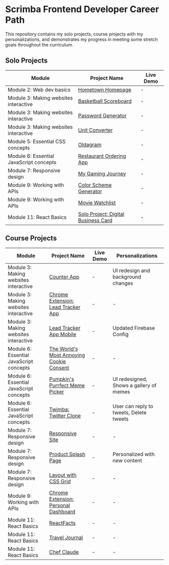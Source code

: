 # Scrimba Frontend Developer Career Path

This repository contains my solo projects, course projects with my personalizations, and demonstrates my progress in meeting some stretch goals throughout the curriculum.

## Solo Projects

| Module | Project Name | Live Demo |
|------------------|------------------|-----------|
| Module 2: Web dev basics | [Hometown Homepage](/Module%202:%20Web%20dev%20basics/Solo%20Project:%20Hometown%20Homepage/) | - |
| Module 3: Making websites interactive | [Basketball Scoreboard](/Module%203:%20Making%20websites%20interactive/Solo%20Project:%20Basketball%20Scoreboard/) | - |
| Module 3: Making websites interactive | [Password Generator](/Module%203:%20Making%20websites%20interactive/Solo%20Project:%20Password%20Generator/) | - |
| Module 3: Making websites interactive | [Unit Converter](/Module%203:%20Making%20websites%20interactive/Solo%20Project:%20Unit%20Converter/) | - |
| Module 5: Essential CSS concepts | [Oldagram](/Module%205:%20Essential%20CSS%20concepts/Solo%20Project:%20Oldagram/) | - |
| Module 6: Essential JavaScript concepts | [Restaurant Ordering App](/Module%206:%20Essential%20JavaScript%20concepts/Solo%20Project:%20Restaurant%20Ordering%20app/) | - |
| Module 7: Responsive design | [My Gaming Journey](/Module%207:%20Responsive%20design/Solo%20Project:%20My%20Gaming%20Journey/) | - |
| Module 9: Working with APIs | [Color Scheme Generator](/Module%209:%20Working%20with%20APIs/Solo%20Project:%20Color%20Scheme%20Generator/) | - |
| Module 9: Working with APIs | [Movie Watchlist](/Module%209:%20Working%20with%20APIs/Solo%20Project:%20Movie%20Watchlist/) | - |
| Module 11: React Basics | [Solo Project: Digital Business Card](/Module%2011:%20React%20basics/Solo%20Project:%20Digital%20Business%20Card/) | - |

## Course Projects

| Module | Project Name | Live Demo | Personalizations |
|------------------|------------------|-----------|------------------|
| Module 3: Making websites interactive | [Counter App](/Module%203:%20Making%20websites%20interactive/Counter%20App/) | - | UI redesign and background changes |
| Module 3: Making websites interactive | [Chrome Extension: Lead Tracker App](/Module%203:%20Making%20websites%20interactive/Chrome%20Extension:%20Lead%20Tracker%20App/) | - | - |
| Module 3: Making websites interactive | [Lead Tracker App Mobile](/Module%203:%20Making%20websites%20interactive/Lead%20Tracker%20App%20Mobile/) | - | Updated Firebase Config |
| Module 6: Essential JavaScript concepts | [The World's Most Annoying Cookie Consent](/Module%206:%20Essential%20JavaScript%20concepts/The%20World's%20Most%20Annoying%20Cookie%20Consent/) | - | - |
| Module 6: Essential JavaScript concepts | [Pumpkin's Purrfect Meme Picker](/Module%206:%20Essential%20JavaScript%20concepts/Pumpkin's%20Purrfect%20Meme%20Picker/) | - | UI redesigned, Shows a gallery of memes |
| Module 6: Essential JavaScript concepts | [Twimba: Twitter Clone](/Module%206:%20Essential%20JavaScript%20concepts/Twimba:%20Twitter%20Clone/) | - | User can reply to tweets, Delete tweets |
| Module 7: Responsive design | [Responsive Site](/Module%207:%20Responsive%20design/Responsive%20Site/) | - | - |
| Module 7: Responsive design | [Product Splash Page](/Module%207:%20Responsive%20design/Product%20Splash%20Page/) | - | Personalized with new content |
| Module 7: Responsive design | [Layout with CSS Grid](/Module%207:%20Responsive%20design/Layout%20with%20CSS%20Grid/) | - | - |
| Module 9: Working with APIs | [Chrome Extension: Personal Dashboard](/Module%209:%20Working%20with%20APIs/Chrome%20Extension:%20Personal%20Dashboard/) | - | - |
| Module 11: React Basics | [ReactFacts](/Module%2011:%20React%20basics/ReactFacts/) | - | - |
| Module 11: React Basics | [Travel Journal](/Module%2011:%20React%20basics/Travel%20Journal/) | - | - |
| Module 11: React Basics | [Chef Claude](/Module%2011:%20React%20basics/Chef%20Claude/) | - | - |